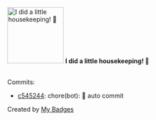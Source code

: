 <img src="https://my-badges.github.io/my-badges/chore-commit.png" alt="I did a little housekeeping! 🧹" title="I did a little housekeeping! 🧹" width="128">
<strong>I did a little housekeeping! 🧹</strong>
<br><br>

Commits:

- <a href="https://github.com/WinJayX/015.BaseServ/commit/c545244aa0183f485a9157365390366c42da702c">c545244</a>: chore(bot): 💩 auto commit


Created by <a href="https://github.com/my-badges/my-badges">My Badges</a>